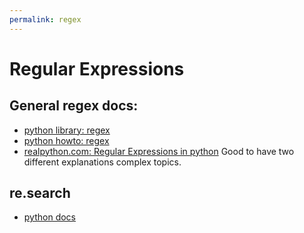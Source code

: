 ```yaml
---
permalink: regex
---
```


# Regular Expressions

## General regex docs:
* [python library: regex](https://docs.python.org/3/library/re.html)
* [python howto: regex](https://docs.python.org/3/howto/regex.html#regular-expression-howto)
* [realpython.com: Regular Expressions in python](https://realpython.com/regex-python/)
Good to have two different explanations complex topics.

## re.search
* [python docs](https://docs.python.org/3/howto/regex.html#search-and-replace)